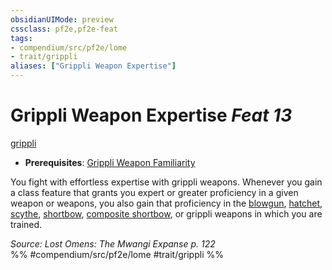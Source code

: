 ```yaml
---
obsidianUIMode: preview
cssclass: pf2e,pf2e-feat
tags:
- compendium/src/pf2e/lome
- trait/grippli
aliases: ["Grippli Weapon Expertise"]
---
```

# Grippli Weapon Expertise  *Feat 13*  
[grippli](../../Rules/traits/grippli-b2.md)  

- **Prerequisites**: [Grippli Weapon Familiarity](grippli-weapon-familiarity-lome.md)

You fight with effortless expertise with grippli weapons. Whenever you gain a class feature that grants you expert or greater proficiency in a given weapon or weapons, you also gain that proficiency in the [blowgun](../equipment/items/blowgun.md), [hatchet](../equipment/items/hatchet.md), [scythe](../equipment/items/scythe.md), [shortbow](../equipment/items/shortbow.md), [composite shortbow](../equipment/items/composite-shortbow.md), or grippli weapons in which you are trained.

*Source: Lost Omens: The Mwangi Expanse p. 122*  
%% #compendium/src/pf2e/lome #trait/grippli %%